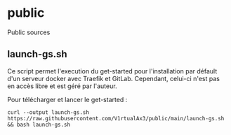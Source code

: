 # public
Public sources

## launch-gs.sh
Ce script permet l'execution du get-started pour l'installation par défault d'un serveur docker avec Traefik et GitLab.
Cependant, celui-ci n'est pas en accès libre et est géré par l'auteur.

Pour télécharger et lancer le get-started :

`curl --output launch-gs.sh https://raw.githubusercontent.com/V1rtualAx3/public/main/launch-gs.sh && bash launch-gs.sh`
